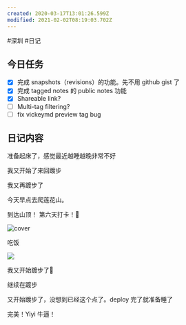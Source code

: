 ```yaml
---
created: 2020-03-17T13:01:26.599Z
modified: 2021-02-02T08:19:03.702Z
---
```

#深圳 #日记

## 今日任务

- [x] 完成 snapshots（revisions）的功能。先不用 github gist 了
- [x] 完成 tagged notes 的 public notes 功能
- [x] Shareable link?
- [ ] Multi-tag filtering?
- [ ] fix vickeymd preview tag bug

## 日记内容

<!-- @timer "date":"Wed Dec 18 2019 09:51:49 GMT+0800 (CST)" -->

准备起床了，感觉最近越睡越晚非常不好

<!-- @timer "date":"Wed Dec 18 2019 10:36:50 GMT+0800 (CST)","duration":"about 1 hour" -->

我又开始了来回踱步

<!-- @timer "date":"Wed Dec 18 2019 15:10:27 GMT+0800 (CST)","duration":"about 5 hours" -->

我又再踱步了

<!-- @timer "date":"Wed Dec 18 2019 16:16:32 GMT+0800 (CST)","duration":"about 1 hour" -->

今天早点去爬莲花山。

<!-- @timer "date":"Wed Dec 18 2019 17:04:32 GMT+0800 (CST)","duration":"about 1 hour" -->

到达山顶！ 第六天打卡！:full_moon_with_face:

![cover](https://i.loli.net/2019/12/18/xH4EeKdohpPzmk8.jpg)

<!-- @timer "date":"Wed Dec 18 2019 17:54:01 GMT+0800 (CST)","duration":"about 1 hour" -->

吃饭

![](https://i.loli.net/2019/12/18/V1LRSgGCYtcIo2M.jpg)

<!-- @timer "date":"Wed Dec 18 2019 20:57:22 GMT+0800 (CST)","duration":"about 3 hours" -->

我又开始踱步了:new_moon_with_face:

<!-- @timer "date":"Wed Dec 18 2019 22:47:19 GMT+0800 (CST)","duration":"about 2 hours" -->

继续在踱步

<!-- @timer "date":"Thu Dec 19 2019 01:02:15 GMT+0800 (CST)","duration":"about 2 hours" -->

又开始踱步了，没想到已经这个点了。deploy 完了就准备睡了

完美！Yiyi 牛逼！
